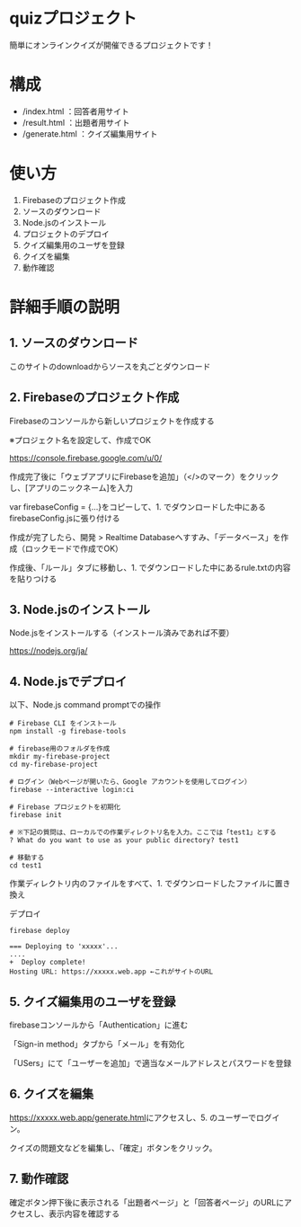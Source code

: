 # quizプロジェクト
簡単にオンラインクイズが開催できるプロジェクトです！

# 構成
+ /index.html ：回答者用サイト
+ /result.html ：出題者用サイト
+ /generate.html ：クイズ編集用サイト


# 使い方
1. Firebaseのプロジェクト作成
1. ソースのダウンロード
1. Node.jsのインストール
1. プロジェクトのデプロイ
1. クイズ編集用のユーザを登録
1. クイズを編集
1. 動作確認

# 詳細手順の説明

## 1. ソースのダウンロード

このサイトのdownloadからソースを丸ごとダウンロード

## 2. Firebaseのプロジェクト作成

Firebaseのコンソールから新しいプロジェクトを作成する

※プロジェクト名を設定して、作成でOK

<a>https://console.firebase.google.com/u/0/</a>

作成完了後に「ウェブアプリにFirebaseを追加」（</>のマーク）をクリックし、[アプリのニックネーム]を入力

var firebaseConfig = {...}をコピーして、1. でダウンロードした中にあるfirebaseConfig.jsに張り付ける

作成が完了したら、開発 > Realtime Databaseへすすみ、「データベース」を作成（ロックモードで作成でOK）

作成後、「ルール」タブに移動し、1. でダウンロードした中にあるrule.txtの内容を貼りつける

## 3. Node.jsのインストール

Node.jsをインストールする（インストール済みであれば不要）

<a>https://nodejs.org/ja/</a>


## 4. Node.jsでデプロイ

以下、Node.js command promptでの操作

```
# Firebase CLI をインストール
npm install -g firebase-tools

# firebase用のフォルダを作成
mkdir my-firebase-project
cd my-firebase-project

# ログイン（Webページが開いたら、Google アカウントを使用してログイン）
firebase --interactive login:ci

# Firebase プロジェクトを初期化
firebase init

# ※下記の質問は、ローカルでの作業ディレクトリ名を入力。ここでは「test1」とする
? What do you want to use as your public directory? test1

# 移動する
cd test1
```

作業ディレクトリ内のファイルをすべて、1. でダウンロードしたファイルに置き換え

デプロイ

```
firebase deploy

=== Deploying to 'xxxxx'...
....
+  Deploy complete!
Hosting URL: https://xxxxx.web.app ←これがサイトのURL
```

## 5. クイズ編集用のユーザを登録

firebaseコンソールから「Authentication」に進む

「Sign-in method」タブから「メール」を有効化

「USers」にて「ユーザーを追加」で適当なメールアドレスとパスワードを登録


## 6. クイズを編集
<a>https://xxxxx.web.app/generate.html</a>にアクセスし、5. のユーザーでログイン。

クイズの問題文などを編集し、「確定」ボタンをクリック。

## 7. 動作確認

確定ボタン押下後に表示される「出題者ページ」と「回答者ページ」のURLにアクセスし、表示内容を確認する





